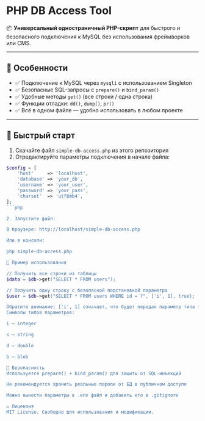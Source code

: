 # PHP DB Access Tool

📦 **Универсальный одностраничный PHP-скрипт** для быстрого и безопасного подключения к MySQL без использования фреймворков или CMS.

---

## 📌 Особенности

- ✅ Подключение к MySQL через `mysqli` с использованием Singleton
- ✅ Безопасные SQL-запросы с `prepare()` и `bind_param()`
- ✅ Удобные методы `get()` (все строки / одна строка)
- ✅ Функции отладки: `dd()`, `dump()`, `pr()`
- ✅ Всё в одном файле — удобно использовать в любом проекте

---

## 🚀 Быстрый старт

1. Скачайте файл `simple-db-access.php` из этого репозитория
2. Отредактируйте параметры подключения в начале файла:

```php
$config = [
    'host'     => 'localhost',
    'database' => 'your_db',
    'username' => 'your_user',
    'password' => 'your_pass',
    'charset'  => 'utf8mb4',
];
```php

2. Запустите файл:

В браузере: http://localhost/simple-db-access.php

Или в консоли:

php simple-db-access.php

🧪 Пример использования

// Получить все строки из таблицы
$data = $db->get("SELECT * FROM users");

// Получить одну строку с безопасной подстановкой параметра
$user = $db->get("SELECT * FROM users WHERE id = ?", ['i', 1], true);

Обратите внимание: ['i', 1] означает, что будет передан параметр типа integer со значением 1.
Символы типов параметров:

i — integer

s — string

d — double

b — blob

🔐 Безопасность
Используется prepare() + bind_param() для защиты от SQL-инъекций

Не рекомендуется хранить реальные пароли от БД в публичном доступе

Можно вынести параметры в .env файл и добавить его в .gitignore

⚖️ Лицензия
MIT License. Свободно для использования и модификации.
